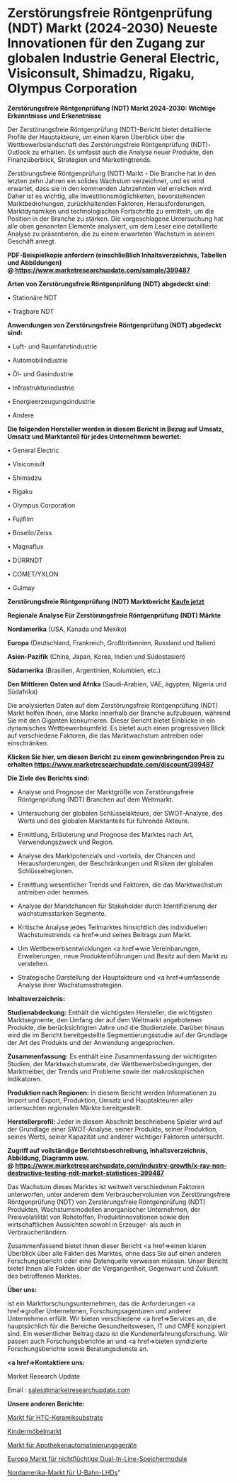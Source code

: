 # Zerstörungsfreie Röntgenprüfung (NDT) Markt (2024-2030) Neueste Innovationen für den Zugang zur globalen Industrie General Electric, Visiconsult, Shimadzu, Rigaku, Olympus Corporation

<strong>Zerstörungsfreie Röntgenprüfung (NDT) Markt 2024-2030: Wichtige Erkenntnisse und Erkenntnisse</strong>

Der Zerstörungsfreie Röntgenprüfung (NDT)-Bericht bietet detaillierte Profile der Hauptakteure, um einen klaren Überblick über die Wettbewerbslandschaft des Zerstörungsfreie Röntgenprüfung (NDT)-Outlook zu erhalten. Es umfasst auch die Analyse neuer Produkte, den Finanzüberblick, Strategien und Marketingtrends.

Zerstörungsfreie Röntgenprüfung (NDT) Markt - Die Branche hat in den letzten zehn Jahren ein solides Wachstum verzeichnet, und es wird erwartet, dass sie in den kommenden Jahrzehnten viel erreichen wird. Daher ist es wichtig, alle Investitionsmöglichkeiten, bevorstehenden Marktbedrohungen, zurückhaltenden Faktoren, Herausforderungen, Marktdynamiken und technologischen Fortschritte zu ermitteln, um die Position in der Branche zu stärken. Die vorgeschlagene Untersuchung hat alle oben genannten Elemente analysiert, um dem Leser eine detaillierte Analyse zu präsentieren, die zu einem erwarteten Wachstum in seinem Geschäft anregt.

<strong><b>PDF-Beispielkopie anfordern (einschließlich Inhaltsverzeichnis, Tabellen und Abbildungen) @ </b></strong><strong><a href=https://www.marketresearchupdate.com/sample/399487><strong>https://www.marketresearchupdate.com/sample/399487</u></a></strong></strong>

<strong>Arten von Zerstörungsfreie Röntgenprüfung (NDT) abgedeckt sind:</strong>

• Stationäre NDT

• Tragbare NDT

<strong>Anwendungen von Zerstörungsfreie Röntgenprüfung (NDT) abgedeckt sind:</strong>

• Luft- und Raumfahrtindustrie

• Automobilindustrie

• Öl- und Gasindustrie

• Infrastrukturindustrie

• Energieerzeugungsindustrie

• Andere

<strong>Die folgenden Hersteller werden in diesem Bericht in Bezug auf Umsatz, Umsatz und Marktanteil für jedes Unternehmen bewertet:</strong>

• General Electric

• Visiconsult

• Shimadzu

• Rigaku

• Olympus Corporation

• Fujifilm

• Bosello/Zeiss

• Magnaflux

• DÜRRNDT

• COMET/YXLON

• Gulmay

<strong>Zerstörungsfreie Röntgenprüfung (NDT) Marktbericht <a href=https://www.marketresearchupdate.com/buynow/399487>Kaufe jetzt</a></strong>

<strong>Regionale Analyse Für Zerstörungsfreie Röntgenprüfung (NDT) Märkte</strong>

<strong>Nordamerika</strong> (USA, Kanada und Mexiko)

<strong>Europa</strong> (Deutschland, Frankreich, Großbritannien, Russland und Italien)

<strong>Asien-Pazifik</strong> (China, Japan, Korea, Indien und Südostasien)

<strong>Südamerika</strong> (Brasilien, Argentinien, Kolumbien, etc.)

<strong>Den Mittleren</strong> <strong>Osten und Afrika</strong> (Saudi-Arabien, VAE, ägypten, Nigeria und Südafrika)

Die analysierten Daten auf dem Zerstörungsfreie Röntgenprüfung (NDT) Markt helfen Ihnen, eine Marke innerhalb der Branche aufzubauen, während Sie mit den Giganten konkurrieren. Dieser Bericht bietet Einblicke in ein dynamisches Wettbewerbsumfeld. Es bietet auch einen progressiven Blick auf verschiedene Faktoren, die das Marktwachstum antreiben oder einschränken.

<strong>Klicken Sie hier, um diesen Bericht zu einem gewinnbringenden Preis zu erhalten
</strong><strong><a href=https://www.marketresearchupdate.com/discount/399487>https://www.marketresearchupdate.com/discount/399487</b></u></strong></a>

<strong>Die Ziele des Berichts sind:</strong>

- Analyse und Prognose der Marktgröße von Zerstörungsfreie Röntgenprüfung (NDT) Branchen auf dem Weltmarkt.

- Untersuchung der globalen Schlüsselakteure, der SWOT-Analyse, des Werts und des globalen Marktanteils für führende Akteure.

- Ermittlung, Erläuterung und Prognose des Marktes nach Art, Verwendungszweck und Region.

- Analyse des Marktpotenzials und -vorteils, der Chancen und Herausforderungen, der Beschränkungen und Risiken der globalen Schlüsselregionen.

- Ermittlung wesentlicher Trends und Faktoren, die das Marktwachstum antreiben oder hemmen.

- Analyse der Marktchancen für Stakeholder durch Identifizierung der wachstumsstarken Segmente.

- Kritische Analyse jedes Teilmarktes hinsichtlich des individuellen Wachstumstrends <a href=>und</a> seines Beitrags zum Markt.

- Um Wettbewerbsentwicklungen <a href=>wie</a> Vereinbarungen, Erweiterungen, neue Produkteinführungen und Besitz auf dem Markt zu verstehen.

- Strategische Darstellung der Hauptakteure und <a href=>umfas</a>sende Analyse ihrer Wachstumsstrategien.

<strong>Inhaltsverzeichnis:</strong>

<strong>Studienabdeckung:</strong> Enthält die wichtigsten Hersteller, die wichtigsten Marktsegmente, den Umfang der auf dem Weltmarkt angebotenen Produkte, die berücksichtigten Jahre und die Studienziele. Darüber hinaus wird die im Bericht bereitgestellte Segmentierungsstudie auf der Grundlage der Art des Produkts und der Anwendung angesprochen.

<strong>Zusammenfassung:</strong> Es enthält eine Zusammenfassung der wichtigsten Studien, der Marktwachstumsrate, der Wettbewerbsbedingungen, der Markttreiber, der Trends und Probleme sowie der makroskopischen Indikatoren.

<strong>Produktion nach Regionen:</strong> In diesem Bericht werden Informationen zu Import und Export, Produktion, Umsatz und Hauptakteuren aller untersuchten regionalen Märkte bereitgestellt.

<strong>Herstellerprofil:</strong> Jeder in diesem Abschnitt beschriebene Spieler wird auf der Grundlage einer SWOT-Analyse, seiner Produkte, seiner Produktion, seines Werts, seiner Kapazität und anderer wichtiger Faktoren untersucht.

<strong><b>Zugriff auf vollständige Berichtsbeschreibung, Inhaltsverzeichnis, Abbildung, Diagramm usw. @ </b></strong><strong><a href=https://www.marketresearchupdate.com/industry-growth/x-ray-non-destructive-testing-ndt-market-statistices-399487>https://www.marketresearchupdate.com/industry-growth/x-ray-non-destructive-testing-ndt-market-statistices-399487</a></strong>

Das Wachstum dieses Marktes ist weltweit verschiedenen Faktoren unterworfen, unter anderem dem Verbrauchervolumen von Zerstörungsfreie Röntgenprüfung (NDT) von Zerstörungsfreie Röntgenprüfung (NDT) Produkten, Wachstumsmodellen anorganischer Unternehmen, der Preisvolatilität von Rohstoffen, Produktinnovationen sowie den wirtschaftlichen Aussichten sowohl in Erzeuger- als auch in Verbraucherländern.

Zusammenfassend bietet Ihnen dieser Bericht <a href=>einen</a> klaren Überblick über alle Fakten des Marktes, ohne dass Sie auf einen anderen Forschungsbericht oder eine Datenquelle verweisen müssen. Unser Bericht bietet Ihnen alle Fakten über die Vergangenheit, Gegenwart und Zukunft des betroffenen Marktes.

<strong>Über uns:</strong>

 ist ein Marktforschungsunternehmen, das die Anforderungen <a href=>großer</a> Unternehmen, Forschungsagenturen und anderer Unternehmen erfüllt. Wir bieten verschiedene <a href=>Services</a> an, die hauptsächlich für die Bereiche Gesundheitswesen, IT und CMFE konzipiert sind. Ein wesentlicher Beitrag dazu ist die Kundenerfahrungsforschung. Wir passen auch Forschungsberichte an und <a href=>bieten</a> syndizierte Forschungsberichte sowie Beratungsdienste an.

<strong><a href=>Kontaktiere uns:</a></strong>

Market Research Update

Email : sales@marketresearchupdate.com

<strong>Unsere anderen Berichte:</strong>

<a href=https://www.linkedin.com/pulse/htcc-ceramic-substrates-market-witness-huge-growth>Markt für HTC-Keramiksubstrate</a>

<a href=https://www.linkedin.com/pulse/children-furniture-market-future-scope>Kindermöbelmarkt</a>

<a href=https://www.linkedin.com/pulse/pharmacy-automation-equipment-market-research>Markt für Apothekenautomatisierungsgeräte</a>

<a href=https://www.linkedin.com/pulse/europe-non-volatile-dual-in-line-memory-module-market>Europa Markt für nichtflüchtige Dual-In-Line-Speichermodule</a>

<a href=https://www.linkedin.com/pulse/north-america-underground-lhds-market-expecting>Nordamerika-Markt für U-Bahn-LHDs</a>"

